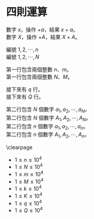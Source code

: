 # 四則運算


數字 $x$，操作 $+a$，結果 $x+a$。  
數字 $X$，操作 $+A$，結果 $X+A$。  

編號 $1, 2, \cdots, n$  
編號 $1, 2, \cdots, N$  

第一行包含兩個整數 $n$、$m$。  
第一行包含兩個整數 $N$、$M$。  

接下來有 $q$ 行。  
接下來有 $Q$ 行。  

第二行包含 $N$ 個數字 $a_1, a_2, \cdots, a_N$。  
第二行包含 $N$ 個數字 $A_1, A_2, \cdots, A_N$。  
第二行包含 $n$ 個數字 $a_1, a_2, \cdots, a_n$。  
第二行包含 $n$ 個數字 $A_1, A_2, \cdots, A_n$。  

\clearpage

 - $1 \leq n \leq 10^4$
 - $1 \leq N \leq 10^4$
 - $1 \leq m \leq 10^4$
 - $1 \leq M \leq 10^4$
 - $1 \leq k \leq 10^4$
 - $1 \leq K \leq 10^4$
 - $1 \leq q \leq 10^4$
 - $1 \leq Q \leq 10^4$
